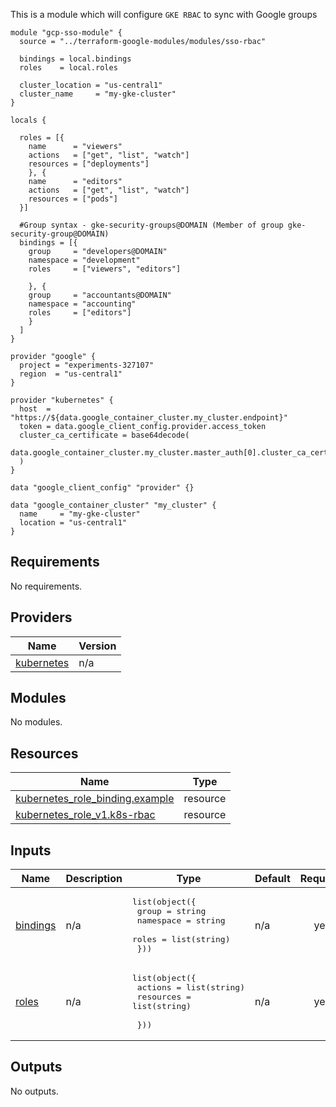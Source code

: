 This is a module which will configure `GKE RBAC` to sync with Google groups

```
module "gcp-sso-module" {
  source = "../terraform-google-modules/modules/sso-rbac"

  bindings = local.bindings
  roles    = local.roles

  cluster_location = "us-central1"
  cluster_name     = "my-gke-cluster"
}

locals {

  roles = [{
    name      = "viewers"
    actions   = ["get", "list", "watch"]
    resources = ["deployments"]
    }, {
    name      = "editors"
    actions   = ["get", "list", "watch"]
    resources = ["pods"]
  }]

  #Group syntax - gke-security-groups@DOMAIN (Member of group gke-security-group@DOMAIN)
  bindings = [{
    group     = "developers@DOMAIN"
    namespace = "development"
    roles     = ["viewers", "editors"]

    }, {
    group     = "accountants@DOMAIN"
    namespace = "accounting"
    roles     = ["editors"]
    }
  ]
}

provider "google" {
  project = "experiments-327107"
  region  = "us-central1"
}

provider "kubernetes" {
  host  = "https://${data.google_container_cluster.my_cluster.endpoint}"
  token = data.google_client_config.provider.access_token
  cluster_ca_certificate = base64decode(
    data.google_container_cluster.my_cluster.master_auth[0].cluster_ca_certificate,
  )
}

data "google_client_config" "provider" {}

data "google_container_cluster" "my_cluster" {
  name     = "my-gke-cluster"
  location = "us-central1"
}
```

<!-- BEGIN_TF_DOCS -->
## Requirements

No requirements.

## Providers

| Name | Version |
|------|---------|
| <a name="provider_kubernetes"></a> [kubernetes](#provider\_kubernetes) | n/a |

## Modules

No modules.

## Resources

| Name | Type |
|------|------|
| [kubernetes_role_binding.example](https://registry.terraform.io/providers/hashicorp/kubernetes/latest/docs/resources/role_binding) | resource |
| [kubernetes_role_v1.k8s-rbac](https://registry.terraform.io/providers/hashicorp/kubernetes/latest/docs/resources/role_v1) | resource |

## Inputs

| Name | Description | Type | Default | Required |
|------|-------------|------|---------|:--------:|
| <a name="input_bindings"></a> [bindings](#input\_bindings) | n/a | <pre>list(object({<br>    group     = string<br>    namespace = string<br>    roles     = list(string)<br>  }))</pre> | n/a | yes |
| <a name="input_roles"></a> [roles](#input\_roles) | n/a | <pre>list(object({<br>    actions   = list(string)<br>    resources = list(string)<br><br>  }))</pre> | n/a | yes |

## Outputs

No outputs.
<!-- END_TF_DOCS -->